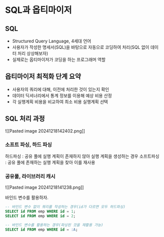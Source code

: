 # SQL과 옵티마이저
## SQL
-  Structured Query Language, 4세대 언어
-  사용자가 작성한 명세서(SQL)을 바탕으로 자동으로 코딩하여 처리(SQL 없이 데이터 처리 상상해보자)
-  실제로는 옵티마이저가 코딩을 하는 프로그래머 역할
## 옵티마이저 최적화 단계 요약
-   사용자의 쿼리에 대해, 이전에 처리한 것이 있는지 확인
-  데이터 딕셔너리에서 통계 정보를 이용해 예상 비용 산정
-  각 실행계획 비용을 비교하여 최소 비용 실행계획 선택


## SQL 처리 과정
![[Pasted image 20241218142402.png]]


### 소프트 파싱, 하드 파싱
 하드파싱 : 공유 풀에 실행 계획이 존재하지 않아 실행 계획을 생성하는 경우
 소프트파싱 : 공유 풀에 존재하는 실행 계획을 찾아 이를 재사용

### 공유풀, 라이브러리 캐시
 ![[Pasted image 20241218141238.png]]

바인드 변수를 활용하자.

```SQL
-- 바인드 변수 없이 쿼리를 작성하는 경우(id가 다르면 모두 하드파싱)
SELECT id FROM emp WHERE id = 1; 
SELECT id FROM emp WHERE id = 2; 

-- 바인드 변수를 활용하는 경우(파싱된 것을 재활용 가능)
SELECT id FROM emp WHERE id = :A;

```